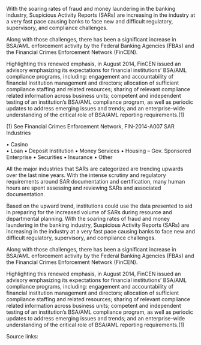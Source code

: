  

With the soaring rates of fraud and money laundering in the banking industry, Suspicious Activity Reports (SARs) are increasing in the industry at a very fast pace causing banks to face new and difficult regulatory, supervisory, and compliance challenges.  

Along with those challenges, there has been a significant increase in BSA/AML enforcement activity by the Federal Banking Agencies (FBAs) and the Financial Crimes Enforcement Network (FinCEN).  

Highlighting this renewed emphasis, in August 2014, FinCEN issued an advisory emphasizing its expectations for financial institutions’ BSA/AML compliance programs, including: engagement and accountability of financial institution management and directors; allocation of sufficient compliance staffing and related resources; sharing of relevant compliance related information across business units; competent and independent testing of an institution’s BSA/AML compliance program, as well as periodic updates to address emerging issues and trends; and an enterprise-wide understanding of the critical role of BSA/AML reporting requirements.(1)

(1)	See Financial Crimes Enforcement Network, FIN-2014-A007
SAR Industries

•	Casino	
•	Loan
•	Deposit Institution	
•	Money Services
•	Housing – Gov. Sponsored Enterprise
•	Securities
•	Insurance	•	Other


All the major industries that SARs are categorized are trending upwards over the last nine years. With the intense scrutiny and regulatory requirements around SAR documentation and certification, many human hours are spent assessing and reviewing SARs and associated documentation. 

Based on the upward trend, institutions could use the data presented to aid in preparing for the increased volume of SARs during resource and departmental planning. 
With the soaring rates of fraud and money laundering in the banking industry, Suspicious Activity Reports (SARs) are increasing in the industry at a very fast pace causing banks to face new and difficult regulatory, supervisory, and compliance challenges.  

Along with those challenges, there has been a significant increase in BSA/AML enforcement activity by the Federal Banking Agencies (FBAs) and the Financial Crimes Enforcement Network (FinCEN).  

Highlighting this renewed emphasis, in August 2014, FinCEN issued an advisory emphasizing its expectations for financial institutions’ BSA/AML compliance programs, including: engagement and accountability of financial institution management and directors; allocation of sufficient compliance staffing and related resources; sharing of relevant compliance related information across business units; competent and independent testing of an institution’s BSA/AML compliance program, as well as periodic updates to address emerging issues and trends; and an enterprise-wide understanding of the critical role of BSA/AML reporting requirements.(1)











Source links:
   
